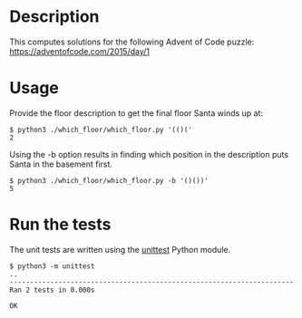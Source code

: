 # Description

This computes solutions for the following Advent of Code puzzle:
https://adventofcode.com/2015/day/1

# Usage

Provide the floor description to get the final floor Santa winds up at:
```
$ python3 ./which_floor/which_floor.py '(()('
2
```

Using the -b option results in finding which position in the description puts
Santa in the basement first.
```
$ python3 ./which_floor/which_floor.py -b '()())'
5
```


# Run the tests

The unit tests are written using the [unittest](https://docs.python.org/3/library/unittest.html) Python module.

```
$ python3 -m unittest
..
----------------------------------------------------------------------
Ran 2 tests in 0.000s

OK
```
